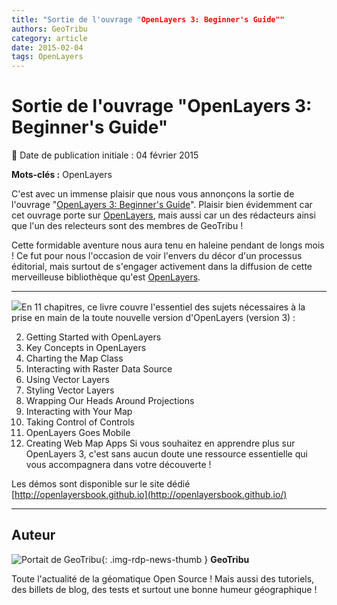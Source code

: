 ```yaml
---
title: "Sortie de l'ouvrage "OpenLayers 3: Beginner's Guide""
authors: GeoTribu
category: article
date: 2015-02-04
tags: OpenLayers
---
```


# Sortie de l'ouvrage "OpenLayers 3: Beginner's Guide"


:calendar: Date de publication initiale : 04 février 2015

**Mots-clés :** OpenLayers

C'est avec un immense plaisir que nous vous annonçons la sortie de l'ouvrage "[OpenLayers 3: Beginner's Guide](https://www.packtpub.com/web-development/openlayers-3-beginner%E2%80%99s-guide)". Plaisir bien évidemment car cet ouvrage porte sur [OpenLayers](http://openlayers.org/), mais aussi car un des rédacteurs ainsi que l'un des relecteurs sont des membres de GeoTribu !

 Cette formidable aventure nous aura tenu en haleine pendant de longs mois ! Ce fut pour nous l'occasion de voir l'envers du décor d'un processus éditorial, mais surtout de s'engager activement dans la diffusion de cette merveilleuse bibliothèque qu'est [OpenLayers](http://openlayers.org/).

----

![](https://cdn.geotribu.fr/img/articles-blog-rdp/capture-ecran/ol3_book.png)En 11 chapitres, ce livre couvre l'essentiel des sujets nécessaires à la prise en main de la toute nouvelle version d'OpenLayers (version 3) :

2. Getting Started with OpenLayers
4. Key Concepts in OpenLayers
6. Charting the Map Class
8. Interacting with Raster Data Source
10. Using Vector Layers
12. Styling Vector Layers
14. Wrapping Our Heads Around Projections
16. Interacting with Your Map
18. Taking Control of Controls
20. OpenLayers Goes Mobile
22. Creating Web Map Apps
Si vous souhaitez en apprendre plus sur OpenLayers 3, c'est sans aucun doute une ressource essentielle qui vous accompagnera dans votre découverte !

Les démos sont disponible sur le site dédié [http://openlayersbook.github.io](http://openlayersbook.github.io/)




----

## Auteur

![Portait de GeoTribu](https://cdn.geotribu.fr/images/internal/charte/geotribu\_logo\_64x64.png){: .img-rdp-news-thumb }
**GeoTribu**

Toute l'actualité de la géomatique Open Source ! Mais aussi des tutoriels, des billets de blog, des tests et surtout une bonne humeur géographique !
